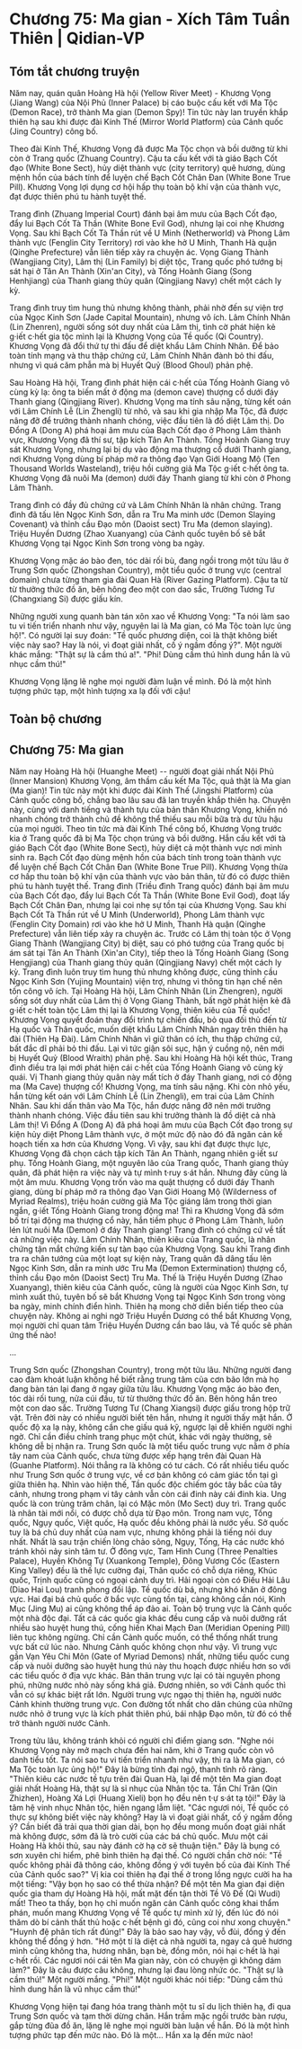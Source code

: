 # Chương 75: Ma gian - Xích Tâm Tuần Thiên | Qidian-VP

## Tóm tắt chương truyện

Năm nay, quán quân Hoàng Hà hội (Yellow River Meet) - Khương Vọng (Jiang Wang) của Nội Phủ (Inner Palace) bị cáo buộc cấu kết với Ma Tộc (Demon Race), trở thành Ma gian (Demon Spy)! Tin tức này lan truyền khắp thiên hạ sau khi được đài Kính Thế (Mirror World Platform) của Cảnh quốc (Jing Country) công bố.

Theo đài Kính Thế, Khương Vọng đã được Ma Tộc chọn và bồi dưỡng từ khi còn ở Trang quốc (Zhuang Country). Cậu ta cấu kết với tà giáo Bạch Cốt đạo (White Bone Sect), hủy diệt thành vực (city territory) quê hương, dùng mệnh hồn của bách tính để luyện chế Bạch Cốt Chân Đan (White Bone True Pill). Khương Vọng lợi dụng cơ hội hấp thụ toàn bộ khí vận của thành vực, đạt được thiên phú tu hành tuyệt thế.

Trang đình (Zhuang Imperial Court) đánh bại âm mưu của Bạch Cốt đạo, đẩy lui Bạch Cốt Tà Thần (White Bone Evil God), nhưng lại coi nhẹ Khương Vọng. Sau khi Bạch Cốt Tà Thần rút về U Minh (Netherworld) và Phong Lâm thành vực (Fenglin City Territory) rơi vào khe hở U Minh, Thanh Hà quận (Qinghe Prefecture) vẫn liên tiếp xảy ra chuyện ác. Vọng Giang Thành (Wangjiang City), Lâm thị (Lin Family) bị diệt tộc, Trang quốc phó tướng bị sát hại ở Tân An Thành (Xin'an City), và Tống Hoành Giang (Song Henhjiang) của Thanh giang thủy quân (Qingjiang Navy) chết một cách ly kỳ.

Trang đình truy tìm hung thủ nhưng không thành, phải nhờ đến sự viện trợ của Ngọc Kinh Sơn (Jade Capital Mountain), nhưng vô ích. Lâm Chính Nhân (Lin Zhenren), người sống sót duy nhất của Lâm thị, tình cờ phát hiện kẻ g·iết c·hết gia tộc mình lại là Khương Vọng của Tề quốc (Qi Country). Khương Vọng đã đổi thứ tự thi đấu để diệt khẩu Lâm Chính Nhân. Để bảo toàn tính mạng và thu thập chứng cứ, Lâm Chính Nhân đành bỏ thi đấu, nhưng vì quá căm phẫn mà bị Huyết Quỷ (Blood Ghoul) phản phệ.

Sau Hoàng Hà hội, Trang đình phát hiện cái c·hết của Tống Hoành Giang vô cùng kỳ lạ: ông ta biến mất ở động ma (demon cave) thượng cổ dưới đáy Thanh giang (Qingjiang River). Khương Vọng ma tính sâu nặng, từng kết oán với Lâm Chính Lễ (Lin Zhengli) từ nhỏ, và sau khi gia nhập Ma Tộc, đã được nâng đỡ để trưởng thành nhanh chóng, việc đầu tiên là đồ diệt Lâm thị. Do Đổng A (Dong A) phá hoại âm mưu của Bạch Cốt đạo ở Phong Lâm thành vực, Khương Vọng đã thí sư, tập kích Tân An Thành. Tống Hoành Giang truy sát Khương Vọng, nhưng lại bị dụ vào động ma thượng cổ dưới Thanh giang, nơi Khương Vọng dùng bí pháp mở ra thông đạo Vạn Giới Hoang Mộ (Ten Thousand Worlds Wasteland), triệu hồi cường giả Ma Tộc g·iết c·hết ông ta. Khương Vọng đã nuôi Ma (demon) dưới đáy Thanh giang từ khi còn ở Phong Lâm Thành.

Trang đình có đầy đủ chứng cứ và Lâm Chính Nhân là nhân chứng. Trang đình đã tấu lên Ngọc Kinh Sơn, dẫn ra Tru Ma minh ước (Demon Slaying Covenant) và thỉnh cầu Đạo môn (Daoist sect) Tru Ma (demon slaying). Triệu Huyền Dương (Zhao Xuanyang) của Cảnh quốc tuyên bố sẽ bắt Khương Vọng tại Ngọc Kinh Sơn trong vòng ba ngày.

Khương Vọng mặc áo bào đen, tóc dài rối bù, đang ngồi trong một tửu lâu ở Trung Sơn quốc (Zhongshan Country), một tiểu quốc ở trung vực (central domain) chưa từng tham gia đài Quan Hà (River Gazing Platform). Cậu ta từ từ thưởng thức đồ ăn, bên hông đeo một con dao sắc, Trường Tương Tư (Changxiang Si) được giấu kín.

Những người xung quanh bàn tán xôn xao về Khương Vọng: "Ta nói làm sao tu vi tiến triển nhanh như vậy, nguyên lai là Ma gian, có Ma Tộc toàn lực ủng hộ!". Có người lại suy đoán: "Tề quốc phương diện, coi là thật không biết việc này sao? Hay là nói, vì đoạt giải nhất, cố ý ngầm đồng ý?". Một người khác mắng: "Thật sự là cầm thú a!". "Phi! Dùng cầm thú hình dung hắn là vũ nhục cầm thú!"

Khương Vọng lặng lẽ nghe mọi người đàm luận về mình. Đó là một hình tượng phức tạp, một hình tượng xa lạ đối với cậu!

## Toàn bộ chương

## Chương 75: Ma gian

Năm nay Hoàng Hà hội (Huanghe Meet) -- người đoạt giải nhất Nội Phủ (Inner Mansion) Khương Vọng, âm thầm cấu kết Ma Tộc, quả thật là Ma gian (Ma gian)!
Tin tức này một khi được đài Kính Thế (Jingshi Platform) của Cảnh quốc công bố, chẳng bao lâu sau đã lan truyền khắp thiên hạ.
Chuyện này, cùng với danh tiếng và thành tựu của bản thân Khương Vọng, khiến nó nhanh chóng trở thành chủ đề không thể thiếu sau mỗi bữa trà dư tửu hậu của mọi người.
Theo tin tức mà đài Kính Thế công bố, Khương Vọng trước kia ở Trang quốc đã bị Ma Tộc chọn trúng và bồi dưỡng.
Hắn cấu kết với tà giáo Bạch Cốt đạo (White Bone Sect), hủy diệt cả một thành vực nơi mình sinh ra. Bạch Cốt đạo dùng mệnh hồn của bách tính trong toàn thành vực để luyện chế Bạch Cốt Chân Đan (White Bone True Pill). Khương Vọng thừa cơ hấp thu toàn bộ khí vận của thành vực vào bản thân, từ đó có được thiên phú tu hành tuyệt thế.
Trang đình (Triều đình Trang quốc) đánh bại âm mưu của Bạch Cốt đạo, đẩy lui Bạch Cốt Tà Thần (White Bone Evil God), đoạt lấy Bạch Cốt Chân Đan, nhưng lại coi nhẹ sự tồn tại của Khương Vọng.
Sau khi Bạch Cốt Tà Thần rút về U Minh (Underworld), Phong Lâm thành vực (Fenglin City Domain) rơi vào khe hở U Minh, Thanh Hà quận (Qinghe Prefecture) vẫn liên tiếp xảy ra chuyện ác.
Trước có Lâm thị toàn tộc ở Vọng Giang Thành (Wangjiang City) bị diệt, sau có phó tướng của Trang quốc bị ám sát tại Tân An Thành (Xin'an City), tiếp theo là Tống Hoành Giang (Song Hengjiang) của Thanh giang thủy quân (Qingjiang Navy) chết một cách ly kỳ.
Trang đình luôn truy tìm hung thủ nhưng không được, cũng thỉnh cầu Ngọc Kinh Sơn (Yujing Mountain) viện trợ, nhưng vì thông tin hạn chế nên tốn công vô ích.
Tại Hoàng Hà hội, Lâm Chính Nhân (Lin Zhengren), người sống sót duy nhất của Lâm thị ở Vọng Giang Thành, bất ngờ phát hiện kẻ đã g·iết c·hết toàn tộc Lâm thị lại là Khương Vọng, thiên kiêu của Tề quốc!
Khương Vọng quyết đoán thay đổi trình tự chiến đấu, bỏ qua đối thủ đến từ Hạ quốc và Thân quốc, muốn diệt khẩu Lâm Chính Nhân ngay trên thiên hạ đài (Thiên Hạ Đài).
Lâm Chính Nhân vì giữ thân có ích, thu thập chứng cứ, bất đắc dĩ phải bỏ thi đấu. Lại vì tức giận sôi sục, hận ý cuồng nộ, nên mới bị Huyết Quỷ (Blood Wraith) phản phệ.
Sau khi Hoàng Hà hội kết thúc, Trang đình điều tra lại mới phát hiện cái c·hết của Tống Hoành Giang vô cùng kỳ quái.
Vị Thanh giang thủy quân này mất tích ở đáy Thanh giang, nơi có động ma (Ma Cave) thượng cổ!
Khương Vọng, ma tính sâu nặng. Khi còn nhỏ yếu, hắn từng kết oán với Lâm Chính Lễ (Lin Zhengli), em trai của Lâm Chính Nhân. Sau khi dấn thân vào Ma Tộc, hắn được nâng đỡ nên mới trưởng thành nhanh chóng.
Việc đầu tiên sau khi trưởng thành là đồ diệt cả nhà Lâm thị!
Vì Đổng A (Dong A) đã phá hoại âm mưu của Bạch Cốt đạo trong sự kiện hủy diệt Phong Lâm thành vực, ở một mức độ nào đó đã ngăn cản kế hoạch tiến xa hơn của Khương Vọng.
Vì vậy, sau khi đạt được thực lực, Khương Vọng đã chọn cách tập kích Tân An Thành, ngang nhiên g·iết sư phụ.
Tống Hoành Giang, một nguyên lão của Trang quốc, Thanh giang thủy quân, đã phát hiện ra việc này và tự mình t·ruy s·át hắn.
Nhưng đây cũng là một âm mưu. Khương Vọng trốn vào ma quật thượng cổ dưới đáy Thanh giang, dùng bí pháp mở ra thông đạo Vạn Giới Hoang Mộ (Wilderness of Myriad Realms), triệu hoán cường giả Ma Tộc giáng lâm trong thời gian ngắn, g·iết Tống Hoành Giang trong động ma!
Thì ra Khương Vọng đã sớm bố trí tại động ma thượng cổ này, hắn tiềm phục ở Phong Lâm Thành, luôn lén lút nuôi Ma (Demon) ở đáy Thanh giang!
Trang đình có chứng cứ về tất cả những việc này. Lâm Chính Nhân, thiên kiêu của Trang quốc, là nhân chứng tận mắt chứng kiến sự tàn bạo của Khương Vọng.
Sau khi Trang đình tra ra chân tướng của một loạt sự kiện này, Trang quân đã dâng tấu lên Ngọc Kinh Sơn, dẫn ra minh ước Tru Ma (Demon Extermination) thượng cổ, thỉnh cầu Đạo môn (Daoist Sect) Tru Ma.
Thế là Triệu Huyền Dương (Zhao Xuanyang), thiên kiêu của Cảnh quốc, cũng là người của Ngọc Kinh Sơn, tự mình xuất thủ, tuyên bố sẽ bắt Khương Vọng tại Ngọc Kinh Sơn trong vòng ba ngày, minh chính điển hình.
Thiên hạ mong chờ diễn biến tiếp theo của chuyện này.
Không ai nghi ngờ Triệu Huyền Dương có thể bắt Khương Vọng, mọi người chỉ quan tâm Triệu Huyền Dương cần bao lâu, và Tề quốc sẽ phản ứng thế nào!

...

Trung Sơn quốc (Zhongshan Country), trong một tửu lâu.
Những người đang cao đàm khoát luận không hề biết rằng trung tâm của cơn bão lớn mà họ đang bàn tán lại đang ở ngay giữa tửu lâu.
Khương Vọng mặc áo bào đen, tóc dài rối tung, nửa cúi đầu, từ từ thưởng thức đồ ăn.
Bên hông hắn treo một con dao sắc.
Trường Tương Tư (Chang Xiangsi) được giấu trong hộp trữ vật.
Trên đời này có nhiều người biết tên hắn, nhưng ít người thấy mặt hắn. Ở quốc độ xa lạ này, không cần che giấu quá kỹ, ngược lại dễ khiến người nghi ngờ.
Chỉ cần điều chỉnh trang phục một chút, khác với ngày thường, sẽ không dễ bị nhận ra.
Trung Sơn quốc là một tiểu quốc trung vực nằm ở phía tây nam của Cảnh quốc, chưa từng được xếp hạng trên đài Quan Hà (Guanhe Platform).
Nói thẳng ra là không có tư cách.
Có rất nhiều tiểu quốc như Trung Sơn quốc ở trung vực, về cơ bản không có cảm giác tồn tại gì giữa thiên hạ.
Nhìn vào hiện thế, Tần quốc độc chiếm góc tây bắc của tây cảnh, nhưng trong phạm vi tây cảnh vẫn còn cái đinh này cái đinh kia. Ung quốc là con trùng trăm chân, lại có Mặc môn (Mo Sect) duy trì. Trang quốc là nhân tài mới nổi, có được chỗ dựa từ Đạo môn.
Trong nam vực, Tống quốc, Ngụy quốc, Việt quốc, Hạ quốc đều không phải là nước yếu. Sở quốc tuy là bá chủ duy nhất của nam vực, nhưng không phải là tiếng nói duy nhất. Nhất là sau trận chiến lòng chảo sông, Ngụy, Tống, Hạ các nước khó tránh khỏi nảy sinh tâm tư.
Ở đông vực, Tam Hình Cung (Three Penalties Palace), Huyền Không Tự (Xuankong Temple), Đông Vương Cốc (Eastern King Valley) đều là thế lực cường đại, Thân quốc có chỗ dựa riêng, Khúc quốc, Trịnh quốc cũng có ngoại cảnh duy trì. Hải ngoại còn có Điếu Hải Lâu (Diao Hai Lou) tranh phong đối lập. Tề quốc dù bá, nhưng khó khăn ở đông vực.
Hai đại bá chủ quốc ở bắc vực cùng tồn tại, càng không cần nói, Kinh Mục (Jing Mu) ai cũng không thể áp đảo ai.
Toàn bộ trung vực là Cảnh quốc một nhà độc đại. Tất cả các quốc gia khác đều cung cấp và nuôi dưỡng rất nhiều sào huyệt hung thú, cống hiến Khai Mạch Đan (Meridian Opening Pill) liên tục không ngừng.
Chỉ cần Cảnh quốc muốn, có thể thống nhất trung vực bất cứ lúc nào.
Nhưng Cảnh quốc không chọn như vậy.
Vì trung vực gần Vạn Yêu Chi Môn (Gate of Myriad Demons) nhất, những tiểu quốc cung cấp và nuôi dưỡng sào huyệt hung thú này thu hoạch được nhiều hơn so với các tiểu quốc ở địa vực khác. Bản thân trung vực lại có tài nguyên phong phú, những nước nhỏ này sống khá giả. Đương nhiên, so với Cảnh quốc thì vẫn có sự khác biệt rất lớn.
Người trung vực ngạo thị thiên hạ, người nước Cảnh khinh thường trung vực.
Con đường tốt nhất cho dân chúng của những nước nhỏ ở trung vực là kích phát thiên phú, bái nhập Đạo môn, từ đó có thể trở thành người nước Cảnh.

Trong tửu lâu, không tránh khỏi có người chỉ điểm giang sơn.
"Nghe nói Khương Vọng này mở mạch chưa đến hai năm, khi ở Trang quốc còn vô danh tiểu tốt. Ta nói sao tu vi tiến triển nhanh như vậy, thì ra là Ma gian, có Ma Tộc toàn lực ủng hộ!" Đây là bừng tỉnh đại ngộ, thanh tỉnh rõ ràng.
"Thiên kiêu các nước tề tựu trên đài Quan Hà, lại để một tên Ma gian đoạt giải nhất Hoàng Hà, thật sự là sỉ nhục của Nhân tộc ta. Tần Chí Trăn (Qin Zhizhen), Hoàng Xá Lợi (Huang Xieli) bọn họ đều nên t·ự s·át tạ tội!" Đây là tâm hệ vinh nhục Nhân tộc, hiên ngang lẫm liệt.
"Các ngươi nói, Tề quốc có thực sự không biết việc này không? Hay là vì đoạt giải nhất, cố ý ngầm đồng ý? Cần biết đã trải qua thời gian dài, bọn họ đều mong muốn đoạt giải nhất mà không được, sớm đã là trò cười của các bá chủ quốc. Mưu một cái Hoàng Hà khôi thủ, sau này đánh cờ hạ cờ sẽ thuận tiện." Đây là bụng có sơn xuyên chi hiểm, phê bình thiên hạ đại thế.
Có người chần chờ nói: "Tề quốc không phải đã thông cáo, không đồng ý với tuyên bố của đài Kính Thế của Cảnh quốc sao?"
Vị kia coi thiên hạ đại thế ở trong lồng ngực cười ha ha một tiếng: "Vậy bọn họ sao có thể thừa nhận? Để một tên Ma gian đại diện quốc gia tham dự Hoàng Hà hội, mất mặt đến tận thời Tề Võ Đế (Qi Wudi) mất! Theo ta thấy, bọn họ chỉ muốn ngăn cản Cảnh quốc công khai thẩm phán, muốn mang Khương Vọng về Tề quốc tự mình xử lý, đến lúc đó nói thăm dò bí cảnh thất thủ hoặc c·hết bệnh gì đó, cũng coi như xong chuyện."
"Huynh đệ phân tích rất đúng!" Đây là bảo sao hay vậy, vỗ đùi, đồng ý đến không thể đồng ý hơn.
"Hở một tí là diệt cả nhà người ta, ngay cả quê hương mình cũng không tha, hương nhân, bạn bè, đồng môn, nói hại c·hết là hại c·hết rồi. Các ngươi nói cái tên Ma gian này, còn có chuyện gì không dám làm?" Đây là câu được câu không, nhưng lại đau lòng nhức óc.
"Thật sự là cầm thú!" Một người mắng.
"Phi!" Một người khác nói tiếp: "Dùng cầm thú hình dung hắn là vũ nhục cầm thú!"

Khương Vọng hiện tại đang hóa trang thành một tu sĩ du lịch thiên hạ, đi qua Trung Sơn quốc và tạm thời dừng chân. Hắn trầm mặc ngồi trước bàn rượu, gắp từng đũa đồ ăn, lặng lẽ nghe mọi người bàn luận về hắn.
Đó là một hình tượng phức tạp đến mức nào.
Đó là một...
Hắn xa lạ đến mức nào!
